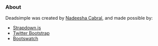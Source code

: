 ### About

Deadsimple was created by [Nadeesha Cabral](http://www.nadeeshacabral.com), and made possible by:

* [Strapdown.js](http://strapdownjs.com)
* [Twitter Bootstrap](http://getbootstrap.com)
* [Bootswatch](http://bootswatch.com)